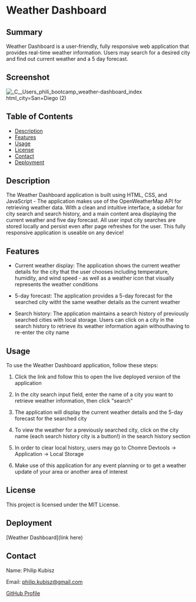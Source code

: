 # Weather Dashboard

## Summary

Weather Dashboard is a user-friendly, fully responsive web application that provides real-time weather information. Users may search for a desired city and find out current weather and a 5 day forecast.

## Screenshot

![_C__Users_phili_bootcamp_weather-dashboard_index html_city=San+Diego (2)](https://github.com/PhilKubz/test-project/assets/122698773/8928e5ee-0759-4cb4-b082-2af3f26b64c0)



## Table of Contents

- [Description](#description)
- [Features](#features)
- [Usage](#usage)
- [License](#license)
- [Contact](#contact)
- [Deployment](#deployment)


## Description

The Weather Dashboard application is built using HTML, CSS, and JavaScript - The application makes use of the OpenWeatherMap API for retrieving weather data. With a clean and intuitive interface, a sidebar for city search and search history, and a main content area displaying the current weather and five day forecast. All user input city searches are stored locally and persist even after page refreshes for the user. This fully responsive application is useable on any device! 


## Features

- Current weather display: The application shows the current weather details for the city that the user chooses including temperature, humidity, and wind speed - as well as a weather icon that visually represents the weather conditions

- 5-day forecast: The application provides a 5-day forecast for the searched city witht the same weather details as the current weather

- Search history: The application maintains a search history of previously searched cities with local storage. Users can click on a city in the search history to retrieve its weather information again withouthaving to re-enter the city name


## Usage

To use the Weather Dashboard application, follow these steps:

1. Click the link and follow this to open the live deployed version of the application

2. In the city search input field, enter the name of a city you want to retrieve weather information, then click "search"

3. The application will display the current weather details and the 5-day forecast for the searched city

4. To view the weather for a previously searched city, click on the city name (each search history city is a button!) in the search history section

5. In order to clear local history, users may go to Chomre Devtools -> Application -> Local Storage

5. Make use of this application for any event planning or to get a weather update of your area or another area of interest


## License

This project is licensed under the MIT License.


## Deployment

[Weather Dashboard](link here)


## Contact

Name: Philip Kubisz

Email: philip.kubisz@gmail.com

[GitHub Profile](https://github.com/PhilKubz)
